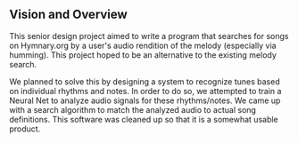 ## Vision and Overview

This senior design project aimed to write a program that searches for songs on
Hymnary.org by a user's audio rendition of the melody (especially via humming).
This project hoped to be an alternative to the existing melody search.

We planned to solve this by designing a system to recognize tunes based
on individual rhythms and notes.  In order to do so, we attempted to train a
Neural Net to analyze audio signals for these rhythms/notes. 
We came up with a search algorithm to match the analyzed audio to actual song
definitions. This software was cleaned up so that it is a somewhat usable product.
